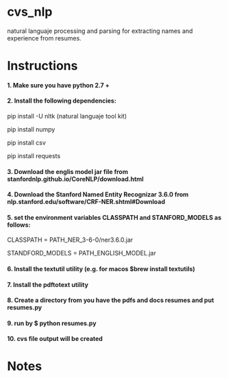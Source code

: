 # cvs_nlp
natural languaje processing and parsing for extracting names and experience from resumes.

# Instructions
#### 1. Make sure you have python 2.7 +
#### 2. Install the following dependencies:

  pip install -U nltk (natural languaje tool kit)

  pip install numpy

  pip install csv

  pip install requests


#### 3. Download the englis model  jar file from stanfordnlp.github.io/CoreNLP/download.html
#### 4. Download the Stanford Named Entity Recognizar 3.6.0 from nlp.stanford.edu/software/CRF-NER.shtml#Download
#### 5. set the environment variables CLASSPATH and STANFORD_MODELS as follows:


  CLASSPATH = PATH_NER_3-6-0/ner3.6.0.jar
  
  STANDFORD_MODELS = PATH_ENGLISH_MODEL.jar
  
#### 6. Install the textutil utility (e.g. for macos $brew install textutils)
#### 7. Install the pdftotext utility
#### 8. Create a directory from you have the pdfs and docs resumes and put resumes.py
#### 9. run by $ python resumes.py
#### 10. cvs file output will be created


# Notes
  



